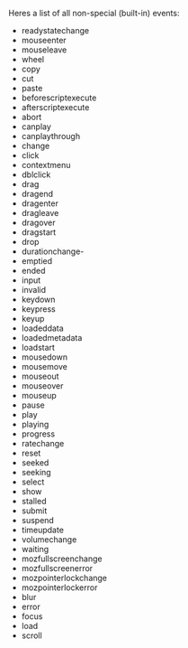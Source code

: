 Heres a list of all non-special (built-in) events:

- readystatechange
- mouseenter
- mouseleave
- wheel
- copy
- cut
- paste
- beforescriptexecute
- afterscriptexecute
- abort
- canplay
- canplaythrough
- change
- click
- contextmenu
- dblclick
- drag
- dragend
- dragenter
- dragleave
- dragover
- dragstart
- drop
- durationchange- 
- emptied
- ended
- input
- invalid
- keydown
- keypress
- keyup
- loadeddata
- loadedmetadata
- loadstart
- mousedown
- mousemove
- mouseout
- mouseover
- mouseup
- pause
- play
- playing
- progress
- ratechange
- reset
- seeked
- seeking
- select
- show
- stalled
- submit
- suspend
- timeupdate
- volumechange
- waiting
- mozfullscreenchange
- mozfullscreenerror
- mozpointerlockchange
- mozpointerlockerror
- blur
- error
- focus
- load
- scroll
